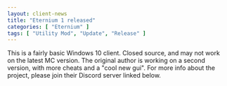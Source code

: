```yaml
---
layout: client-news
title: "Eternium 1 released"
categories: [ "Eternium" ]
tags: [ "Utility Mod", "Update", "Release" ]
---
```


This is a fairly basic Windows 10 client. Closed source, and may not work on the latest MC version. The original author is working on a second version, with more cheats and a "cool new gui". For more info about the project, please join their Discord server linked below.
